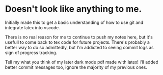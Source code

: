 # Doesn't look like anything to me. 

Initially made this to get a basic understanding of how to use git and integrate latex into vscode. 

There is no real reason for me to continue to push my notes here, but it's usefull to come back to tex code for future projects. There's probably a better way to do so admittedly, but I'm addicted to seeing commit logs as sign of progress tracking. 

Tell my what you think of my later dark mode pdf made with latex! I'll added better commit messages too, ignore the majority of my previous ones. 
